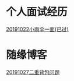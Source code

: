 # 个人面试经历
[20191022小雨伞一面(已过)](https://github.com/klzdy123/klzdy123.github.io/blob/master/20191022%E5%B0%8F%E9%9B%A8%E4%BC%9E%E4%B8%80%E9%9D%A2.md)
# 随缘博客
[20191027二重背包问题](https://github.com/klzdy123/klzdy123.github.io/blob/master/%E4%BA%8C%E9%87%8D%E8%83%8C%E5%8C%85%E9%97%AE%E9%A2%98.md)

